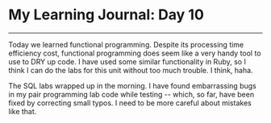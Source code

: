 # My Learning Journal: Day 10
*********************************************************************
Today we learned functional programming. Despite its processing time efficiency cost, functional programming does seem like a very handy tool to use to DRY up code. I have used some similar functionality in Ruby, so I think I can do the labs for this unit without too much trouble. I think, haha.

The SQL labs wrapped up in the morning. I have found embarrassing bugs in my pair programming lab code while testing -- which, so far, have been fixed by correcting small typos. I need to be more careful about mistakes like that.

